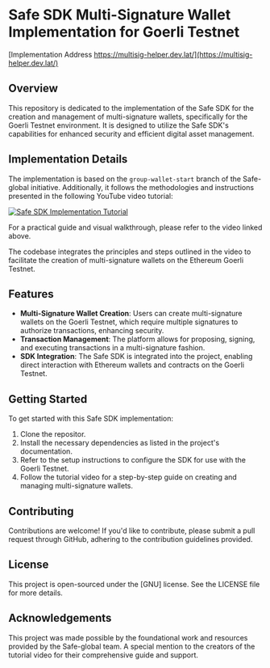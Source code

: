 # Safe SDK Multi-Signature Wallet Implementation for Goerli Testnet
[Implementation Address https://multisig-helper.dev.lat/](https://multisig-helper.dev.lat/)

## Overview

This repository is dedicated to the implementation of the Safe SDK for the creation and management of multi-signature wallets, specifically for the Goerli Testnet environment. It is designed to utilize the Safe SDK's capabilities for enhanced security and efficient digital asset management.

## Implementation Details

The implementation is based on the `group-wallet-start` branch of the Safe-global initiative. Additionally, it follows the methodologies and instructions presented in the following YouTube video tutorial:

[![Safe SDK Implementation Tutorial](https://img.youtube.com/vi/0ONESJWkAj8/0.jpg)](https://www.youtube.com/watch?v=0ONESJWkAj8)

For a practical guide and visual walkthrough, please refer to the video linked above.

The codebase integrates the principles and steps outlined in the video to facilitate the creation of multi-signature wallets on the Ethereum Goerli Testnet.

## Features

- **Multi-Signature Wallet Creation**: Users can create multi-signature wallets on the Goerli Testnet, which require multiple signatures to authorize transactions, enhancing security.
- **Transaction Management**: The platform allows for proposing, signing, and executing transactions in a multi-signature fashion.
- **SDK Integration**: The Safe SDK is integrated into the project, enabling direct interaction with Ethereum wallets and contracts on the Goerli Testnet.

## Getting Started

To get started with this Safe SDK implementation:

1. Clone the repositor.
2. Install the necessary dependencies as listed in the project's documentation.
3. Refer to the setup instructions to configure the SDK for use with the Goerli Testnet.
4. Follow the tutorial video for a step-by-step guide on creating and managing multi-signature wallets.

## Contributing

Contributions are welcome! If you'd like to contribute, please submit a pull request through GitHub, adhering to the contribution guidelines provided.

## License

This project is open-sourced under the [GNU] license. See the LICENSE file for more details.

## Acknowledgements

This project was made possible by the foundational work and resources provided by the Safe-global team. A special mention to the creators of the tutorial video for their comprehensive guide and support.
